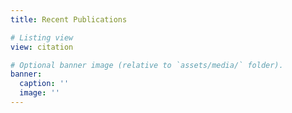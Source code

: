 ```yaml
---
title: Recent Publications

# Listing view
view: citation

# Optional banner image (relative to `assets/media/` folder).
banner:
  caption: ''
  image: ''
---
```

<br/>
